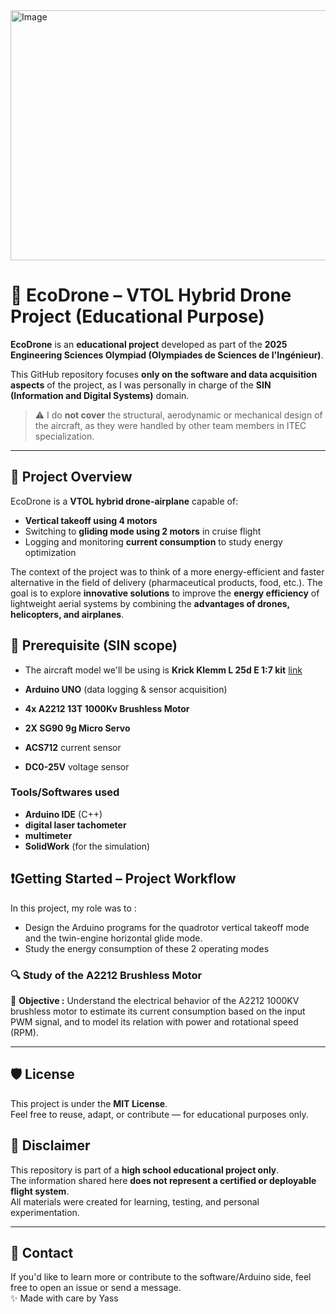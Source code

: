 <img width="1900" height="400" alt="Image" src="https://github.com/user-attachments/assets/e3a674ce-3668-499e-834d-9837164faf4b" />

# 🌱 EcoDrone – VTOL Hybrid Drone Project (Educational Purpose)

**EcoDrone** is an **educational project** developed as part of the **2025 Engineering Sciences Olympiad (Olympiades de Sciences de l'Ingénieur)**.

This GitHub repository focuses **only on the software and data acquisition aspects** of the project, as I was personally in charge of the **SIN (Information and Digital Systems)** domain.

> ⚠️ I do **not cover** the structural, aerodynamic or mechanical design of the aircraft, as they were handled by other team members in ITEC specialization.

---

## 📌 Project Overview

EcoDrone is a **VTOL hybrid drone-airplane** capable of:
- **Vertical takeoff using 4 motors**
- Switching to **gliding mode using 2 motors** in cruise flight
- Logging and monitoring **current consumption** to study energy optimization

The context of the project was to think of a more energy-efficient and faster alternative in the field of delivery (pharmaceutical products, food, etc.).
The goal is to explore __innovative solutions__ to improve the **energy efficiency** of lightweight aerial systems by combining the **advantages of drones, helicopters, and airplanes**.

## 🧰 Prerequisite (SIN scope)

- The aircraft model we'll be using is **Krick Klemm L 25d E 1:7 kit** [link](https://www.r-models.eu/kits-a-construire/1151-avion-en-kit-klemm-l25d-e-lasercut-1859mm-krick-402579214391.html)

- **Arduino UNO** (data logging & sensor acquisition)
- **4x A2212 13T 1000Kv Brushless Motor**
- **2X SG90 9g Micro Servo**
- **ACS712** current sensor
- **DC0-25V** voltage sensor

### Tools/Softwares used

- **Arduino IDE** (C++)
- **digital laser tachometer**
- **multimeter**
- **SolidWork** (for the simulation)

## ❗Getting Started – Project Workflow

In this project, my role was to :
- Design the Arduino programs for the quadrotor vertical takeoff mode and the twin-engine horizontal glide mode.
- Study the energy consumption of these 2 operating modes

### 🔍 Study of the A2212 Brushless Motor
🎯 __Objective :__
Understand the electrical behavior of the A2212 1000KV brushless motor to estimate its current consumption based on the input PWM signal,
and to model its relation with power and rotational speed (RPM).





---

## 🛡 License

This project is under the **MIT License**.  
Feel free to reuse, adapt, or contribute — for educational purposes only.



## 💬 Disclaimer

This repository is part of a **high school educational project only**.  
The information shared here **does not represent a certified or deployable flight system**.  
All materials were created for learning, testing, and personal experimentation.

---

## 💌 Contact

If you'd like to learn more or contribute to the software/Arduino side, feel free to open an issue or send a message.  
✨ Made with care by Yass
